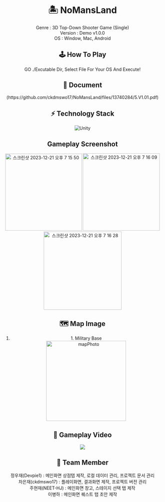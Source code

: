 <div align=center>
<h1>🏝️ NoMansLand</h1>
Genre : 3D Top-Down Shooter Game (Single)
<br>
  Version : Demo v1.0.0
  <br>
  OS : Window, Mac, Android
  <h2>🕹️ How To Play</h2>
GO ./Excutable Dir, Select File For Your OS And Execute!

<h2>📄 Document</h2>
(https://github.com/ckdmswo17/NoMansLand/files/13740284/5.V1.01.pdf)

<h2>⚡️ Technology Stack</h2>

![Unity](https://img.shields.io/badge/unity-%23000000.svg?style=for-the-badge&logo=unity&logoColor=white)


<h2>Gameplay Screenshot</h2>
<img width="245" alt="스크린샷 2023-12-21 오후 7 15 50" src="https://github.com/ckdmswo17/NoMansLand/assets/71180737/29937361-7477-4017-970b-25a131261f61">
<img width="246" alt="스크린샷 2023-12-21 오후 7 16 09" src="https://github.com/ckdmswo17/NoMansLand/assets/71180737/6e678d1a-4026-4dbb-8e06-0b6188e40160">
<img width="249" alt="스크린샷 2023-12-21 오후 7 16 28" src="https://github.com/ckdmswo17/NoMansLand/assets/71180737/124cdf8c-9b4e-46e3-88e0-6c1ecf09a583">

<h2>🗺️ Map Image</h2>
<ol><li>1. Military Base<br><img width="255" alt="mapPhoto" src="https://github.com/ckdmswo17/NoMansLand/assets/71180737/79ef3b51-96e2-44a8-b3fd-0a06c1383b84"></li></ol>
<h2>🎥 Gameplay Video</h2>
<a href="https://youtu.be/vvXvGnNOJ-o?feature=shared"><img src="https://img.shields.io/badge/YouTube-%23FF0000.svg?style=for-the-badge&logo=YouTube&logoColor=white"/></a>
<h2>👬 Team Member</h2>
정우재(Devpie1) : 메인화면 상점탭 제작, 로컬 데이터 관리, 프로젝트 문서 관리<br>
차은재(ckdmswo17) : 플레이화면, 결과화면 제작, 프로젝트 버전 관리<br>
주현재(NEET-HJ) : 메인화면 창고, 스테이지 선택 탭 제작<br>
이병하 : 메인화면 퀘스트 탭 초안 제작
</div>


